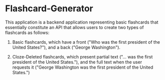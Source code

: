 # Flashcard-Generator

This application is a backend application representing basic flashcards that essentially constitute an API that allows users to create two types of flashcards as follows:

1. Basic flashcards, which have a front ("Who was the first president of the United States?"), and a back ("George Washington").

2. Cloze-Deleted flashcards, which present partial text ("... was the first president of the United States."), and the full text when the user requests it ("George Washington was the first president of the United States.")
